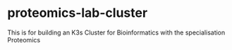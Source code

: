 # proteomics-lab-cluster
This is for building an K3s Cluster for Bioinformatics with the specialisation Proteomics
